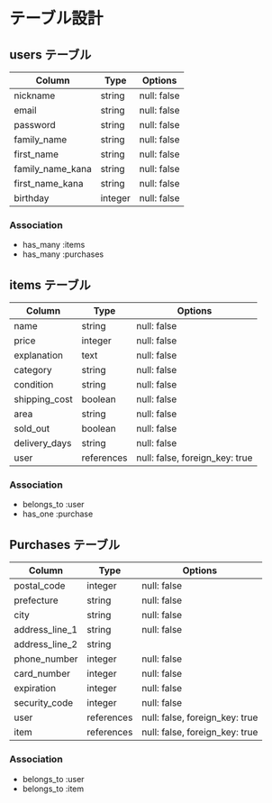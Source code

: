 # テーブル設計

## users テーブル

| Column           | Type    | Options     |
| ---------------- | ------- | ----------- |
| nickname         | string  | null: false |
| email            | string  | null: false |
| password         | string  | null: false |
| family_name      | string  | null: false |
| first_name       | string  | null: false |
| family_name_kana | string  | null: false |
| first_name_kana  | string  | null: false |
| birthday         | integer | null: false |

### Association

- has_many :items
- has_many :purchases

## items テーブル

| Column        | Type       | Options                        |
| ------------- | ---------- | ------------------------------ |
| name          | string     | null: false                    |
| price         | integer    | null: false                    |
| explanation   | text       | null: false                    |
| category      | string     | null: false                    |
| condition     | string     | null: false                    |
| shipping_cost | boolean    | null: false                    |
| area          | string     | null: false                    |
| sold_out      | boolean    | null: false                    |
| delivery_days | string     | null: false                    |
| user          | references | null: false, foreign_key: true |

### Association
 
 - belongs_to :user
 - has_one :purchase

 ## Purchases テーブル

 | Column         | Type       | Options                        |
 | -------------- | ---------- | ------------------------------ |
 | postal_code    | integer    | null: false                    |
 | prefecture     | string     | null: false                    |
 | city           | string     | null: false                    |
 | address_line_1 | string     | null: false                    |
 | address_line_2 | string     |                                |
 | phone_number   | integer    | null: false                    |
 | card_number    | integer    | null: false                    |
 | expiration     | integer    | null: false                    |
 | security_code  | integer    | null: false                    |
 | user           | references | null: false, foreign_key: true |
 | item           | references | null: false, foreign_key: true |

 ### Association

 - belongs_to :user
 - belongs_to :item